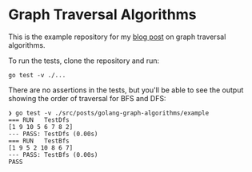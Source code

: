# Graph Traversal Algorithms

This is the example repository for my [blog post](https://codetree.dev/) on graph traversal algorithms.

To run the tests, clone the repository and run:

```
go test -v ./...
```

There are no assertions in the tests, but you'll be able to see the output showing the order of traversal for BFS and DFS:

```
❯ go test -v ./src/posts/golang-graph-algorithms/example
=== RUN   TestDfs
[1 9 10 5 6 7 8 2]
--- PASS: TestDfs (0.00s)
=== RUN   TestBfs
[1 9 5 2 10 8 6 7]
--- PASS: TestBfs (0.00s)
PASS
```

